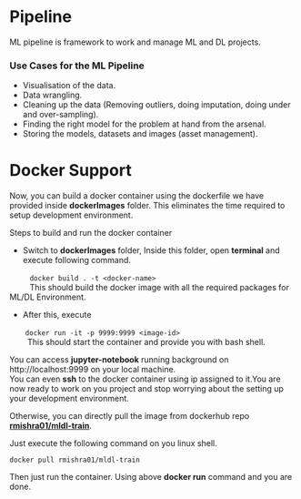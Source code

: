 

# Pipeline 

ML pipeline is framework to work and manage ML and DL projects.

### Use Cases for the ML Pipeline  
- Visualisation of the data.
- Data wrangling. 
- Cleaning up the data (Removing outliers, doing imputation, doing under and over-sampling).
- Finding the right model for the problem at hand from the arsenal.
- Storing the models, datasets and images (asset management).


# Docker Support 
Now, you can build a docker container using the dockerfile we have provided inside **dockerImages** folder. This eliminates the time required to setup development environment.

Steps to build and run the docker container
- Switch to **dockerImages** folder, Inside this folder, open **terminal** and execute following command.

&nbsp;&nbsp;&nbsp;&nbsp;&nbsp;&nbsp;&nbsp;&nbsp;&nbsp;`docker build . -t <docker-name>`<br>
&nbsp;&nbsp;&nbsp;&nbsp;&nbsp;&nbsp;&nbsp;&nbsp;&nbsp;This should build the docker image with all the required packages for ML/DL Environment.

- After this, execute 

&nbsp;&nbsp;&nbsp;&nbsp;&nbsp;&nbsp;&nbsp;`docker run -it -p 9999:9999 <image-id>` <br>
  &nbsp;&nbsp;&nbsp;&nbsp;&nbsp;&nbsp;&nbsp;&nbsp;This should start the container and provide you with bash shell.
  
You can access **jupyter-notebook** running background on http://localhost:9999 on your local machine.<br> 
You can even **ssh** to the docker container using ip assigned to it.You are now ready to work on you project and stop worrying about the setting up your development environment.

Otherwise, you can directly pull the image from dockerhub repo [**rmishra01/mldl-train**](https://hub.docker.com/r/rmishra01/mldl-train/). 

Just execute the following command on you linux shell.

`docker pull rmishra01/mldl-train`

Then just run the container. Using above **docker run** command and you are done.

